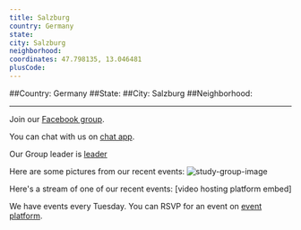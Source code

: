 ```yaml
---
title: Salzburg
country: Germany
state: 
city: Salzburg
neighborhood: 
coordinates: 47.798135, 13.046481
plusCode:
---
```


##Country: Germany
##State: 
##City: Salzburg
##Neighborhood: 
*****
Join our [Facebook group](https://www.facebook.com/groups/free.code.camp.salzburg).

You can chat with us on [chat app]().

Our Group leader is [leader]()

Here are some pictures from our recent events:
![study-group-image]()

Here's a stream of one of our recent events:
[video hosting platform embed]

We have events every Tuesday. You can RSVP for an event on [event platform]().
